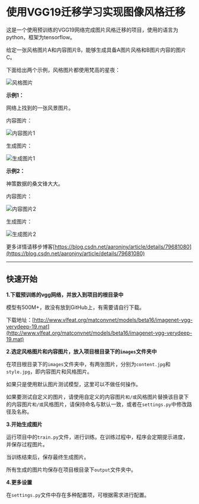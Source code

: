 # 使用VGG19迁移学习实现图像风格迁移

这是一个使用预训练的VGG19网络完成图片风格迁移的项目，使用的语言为python，框架为tensorflow。

给定一张风格图片A和内容图片B，能够生成具备A图片风格和B图片内容的图片C。

下面给出两个示例，风格图片都使用梵高的星夜：

![风格图片](https://raw.githubusercontent.com/AaronJny/nerual_style_change/master/sample/input_style_1.jpg)

**示例1：**

网络上找到的一张风景图片。

内容图片：

![内容图片1](https://raw.githubusercontent.com/AaronJny/nerual_style_change/master/sample/input_content_1.jpg)

生成图片：

![生成图片1](https://raw.githubusercontent.com/AaronJny/nerual_style_change/master/sample/output_1.jpg)


**示例2：**

神策数据的桑文锋大大。

内容图片：

![内容图片2](https://raw.githubusercontent.com/AaronJny/nerual_style_change/master/sample/input_content_2.jpg)

生成图片：

![生成图片2](https://raw.githubusercontent.com/AaronJny/nerual_style_change/master/sample/output_2.jpg)


更多详情请移步博客[https://blog.csdn.net/aaronjny/article/details/79681080](https://blog.csdn.net/aaronjny/article/details/79681080)

----------------------

## 快速开始

**1.下载预训练的vgg网络，并放入到项目的根目录中**

模型有500M+，故没有放到GitHub上，有需要请自行下载。

下载地址：[http://www.vlfeat.org/matconvnet/models/beta16/imagenet-vgg-verydeep-19.mat](http://www.vlfeat.org/matconvnet/models/beta16/imagenet-vgg-verydeep-19.mat)

**2.选定风格图片和内容图片，放入项目根目录下的`images`文件夹中**

在项目根目录下的`images`文件夹中，有两张图片，分别为`content.jpg`和`style.jpg`，即内容图片和风格图片。

如果只是使用默认图片测试模型，这里可以不做任何操作。

如果要测试自定义的图片，请使用自定义的内容图片`和/或`风格图片替换该目录下的内容图片`和/或`风格图片，请保持命名与默认一致，或者在`settings.py`中修改路径及名称。

**3.开始生成图片**

运行项目中的`train.py`文件，进行训练。在训练过程中，程序会定期提示进度，并保存过程图片。

当训练结束后，保存最终生成图片。

所有生成的图片均保存在项目根目录下`output`文件夹中。

**4.更多设置**

在`settings.py`文件中存在多种配置项，可根据需求进行配置。